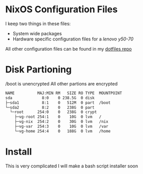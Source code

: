 # NixOS Configuration Files
I keep two things in these files:
* System wide packages
* Hardware specific configuration files for a *lenovo y50-70* 

All other configuration files can be found in my [dotfiles repo](https://github.com/mckeankyle/dotfiles)
# Disk Partioning
/boot is unencrypted
All other partions are encrypted
```sh
NAME          MAJ:MIN RM   SIZE RO TYPE  MOUNTPOINT
sda             8:0    0 238.5G  0 disk
├─sda1          8:1    0   512M  0 part  /boot
└─sda2          8:2    0   238G  0 part
  └─root      254:0    0   238G  0 crypt 
    ├─vg-root 254:1    0    10G  0 lvm   /
    ├─vg-nix  254:2    0    30G  0 lvm   /nix
    ├─vg-var  254:3    0    10G  0 lvm   /var
    └─vg-home 254:4    0   188G  0 lvm   /home
```

# Install
This is very complicated I will make a bash script installer soon
